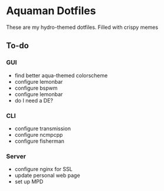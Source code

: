 # Aquaman Dotfiles
These are my hydro-themed dotfiles. Filled with crispy memes
## To-do
### GUI
* find better aqua-themed colorscheme
* configure lemonbar
* configure bspwm
* configure lemonbar
* do I need a DE?
### CLI
* configure transmission
* configure ncmpcpp
* configure fisherman
### Server
* configure nginx for SSL
* update personal web page
* set up MPD
